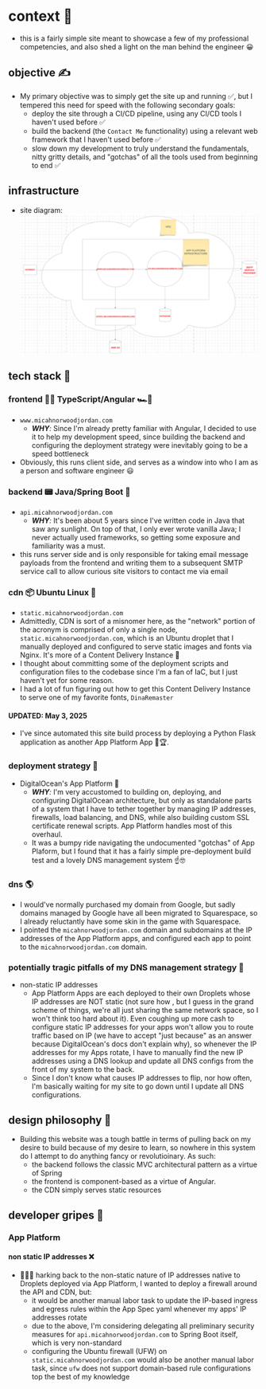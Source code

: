 # context 📝

- this is a fairly simple site meant to showcase a few of my professional competencies, and also shed a light on the man behind the engineer 😀

## objective ✍️

- My primary objective was to simply get the site up and running ✅, but I tempered this need for speed with the following secondary goals:
  - deploy the site through a CI/CD pipeline, using any CI/CD tools I haven't used before ✅
  - build the backend (the `Contact Me` functionality) using a relevant web framework that I haven't used before ✅
  - slow down my development to truly understand the fundamentals, nitty gritty details, and "gotchas" of all the tools used from beginning to end ✅

## infrastructure

- site diagram: ![alt text](image.png)

## tech stack 🥞

### frontend 👨‍💻 TypeScript/Angular 🏎️💨

- `www.micahnorwoodjordan.com`
  - <i>**WHY**:</i> Since I'm already pretty familiar with Angular, I decided to use it to help my development speed, since building the backend and configuring the deployment strategy were inevitably going to be a speed bottleneck
- Obviously, this runs client side, and serves as a window into who I am as a person and software engineer 😃

### backend 📟 Java/Spring Boot 🍃

- `api.micahnorwoodjordan.com`
  - <i>**WHY**:</i> It's been about 5 years since I've written code in Java that saw any sunlight. On top of that, I only ever wrote vanilla Java; I never actually used frameworks, so getting some exposure and familiarity was a must.
- this runs server side and is only responsible for taking email message payloads from the frontend and writing them to a subsequent SMTP service call to allow curious site visitors to contact me via email

### cdn 📦 Ubuntu Linux 🐧

- `static.micahnorwoodjordan.com`
- Admittedly, CDN is sort of a misnomer here, as the "network" portion of the acronym is comprised of only a single node, `static.micahnorwoodjordan.com`, which is an Ubuntu droplet that I manually deployed and configured to serve static images and fonts via Nginx. It's more of a Content Delivery Instance 🤫
- I thought about committing some of the deployment scripts and configuration files to the codebase since I'm a fan of IaC, but I just haven't yet for some reason.
- I had a lot of fun figuring out how to get this Content Delivery Instance to serve one of my favorite fonts, `DinaRemaster`
#### UPDATED: May 3, 2025
- I've since automated this site build process by deploying a Python Flask application as another App Platform App 🐍🏆.

### deployment strategy 🚀

- DigitalOcean's App Platform 🌊
  - <i>**WHY**:</i> I'm very accustomed to building on, deploying, and configuring DigitalOcean architecture, but only as standalone parts of a system that I have to tether together by managing IP addresses, firewalls, load balancing, and DNS, while also building custom SSL certificate renewal scripts. App Platform handles most of this overhaul.
  - It was a bumpy ride navigating the undocumented "gotchas" of App Plaform, but I found that it has a fairly simple pre-deployment build test and a lovely DNS management system ☝️🤓

### dns 🌎

- I would've normally purchased my domain from Google, but sadly domains managed by Google have all been migrated to Squarespace, so I already reluctantly have some skin in the game with Squarespace.
- I pointed the `micahnorwoodjordan.com` domain and subdomains at the IP addresses of the App Platform apps, and configured each app to point to the `micahnorwoodjordan.com` domain.

### potentially tragic pitfalls of my DNS management strategy 🚨

- non-static IP addresses
  - App Platform Apps are each deployed to their own Droplets whose IP addresses are NOT static (not sure how , but I guess in the grand scheme of things, we're all just sharing the same network space, so I won't think too hard about it). Even coughing up more cash to configure static IP addresses for your apps won't allow you to route traffic based on IP (we have to accept "just because" as an answer because DigitalOcean's docs don't explain why), so whenever the IP addresses for my Apps rotate, I have to manually find the new IP addresses using a DNS lookup and update all DNS configs from the front of my system to the back.
  - Since I don't know what causes IP addresses to flip, nor how often, I'm basically waiting for my site to go down until I update all DNS configurations.

## design philosophy 🧐

- Building this website was a tough battle in terms of pulling back on my desire to build because of my desire to learn, so nowhere in this system do I attempt to do anything fancy or revolutioinary. As such:
  - the backend follows the classic MVC architectural pattern as a virtue of Spring
  - the frontend is component-based as a virtue of Angular.
  - the CDN simply serves static resources

## developer gripes 🤬

### App Platform

#### non static IP addresses ❌

- 🤦🏽‍♂️ harking back to the non-static nature of IP addresses native to Droplets deployed via App Platform, I wanted to deploy a firewall around the API and CDN, but:
  - it would be another manual labor task to update the IP-based ingress and egress rules within the App Spec yaml whenever my apps' IP addresses rotate
  - due to the above, I'm considering delegating all preliminary security measures for `api.micahnorwoodjordan.com` to Spring Boot itself, which is very non-standard
  - configuring the Ubuntu firewall (UFW) on `static.micahnorwoodjordan.com` would also be another manual labor task, since `ufw` does not support domain-based rule configurations top the best of my knowledge
